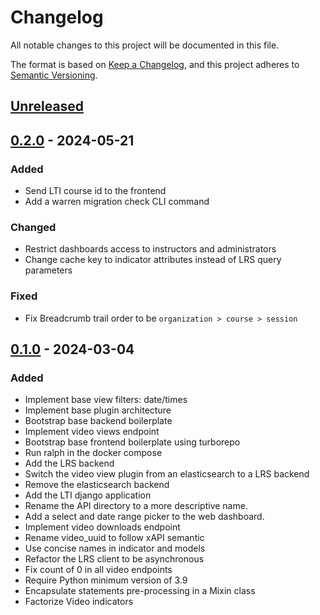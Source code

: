 # Changelog

All notable changes to this project will be documented in this file.

The format is based on [Keep a Changelog](https://keepachangelog.com/en/1.0.0/),
and this project adheres to
[Semantic Versioning](https://semver.org/spec/v2.0.0.html).

## [Unreleased]


## [0.2.0] - 2024-05-21

### Added

- Send LTI course id to the frontend
- Add a warren migration check CLI command

### Changed

- Restrict dashboards access to instructors and administrators
- Change cache key to indicator attributes instead of LRS query parameters

### Fixed

- Fix Breadcrumb trail order to be `organization > course > session`

## [0.1.0] - 2024-03-04

### Added

- Implement base view filters: date/times
- Implement base plugin architecture
- Bootstrap base backend boilerplate
- Implement video views endpoint
- Bootstrap base frontend boilerplate using turborepo
- Run ralph in the docker compose
- Add the LRS backend
- Switch the video view plugin from an elasticsearch to a LRS backend
- Remove the elasticsearch backend
- Add the LTI django application
- Rename the API directory to a more descriptive name.
- Add a select and date range picker to the web dashboard.
- Implement video downloads endpoint
- Rename video_uuid to follow xAPI semantic
- Use concise names in indicator and models
- Refactor the LRS client to be asynchronous
- Fix count of 0 in all video endpoints
- Require Python minimum version of 3.9
- Encapsulate statements pre-processing in a Mixin class
- Factorize Video indicators

[unreleased]: https://github.com/openfun/warren/compare/v0.2.0...main
[0.2.0]: https://github.com/openfun/warren/compare/v0.1.0...v0.2.0
[0.1.0]: https://github.com/openfun/warren/compare/abae78e...v0.1.0
